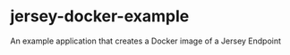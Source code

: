 jersey-docker-example
=====================

An example application that creates a Docker image of a Jersey Endpoint
